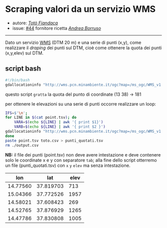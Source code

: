 # Scraping valori da un servizio WMS

* autore: _[Totò Fiandaca](https://twitter.com/totofiandaca?lang=it)_
* issue: [#44](https://github.com/opendatasicilia/tansignari/issues/44) fornitore ricetta _[Andrea Borruso](https://twitter.com/aborruso?lang=it)_

---

Dato un servizio [WMS](http://www.pcn.minambiente.it/mattm/servizio-wms/) (DTM 20 m) e una serie di punti (x,y), come realizzare il _draping_ dei punti sul DTM, cioè come ottenere la quota dei punti (x,y,elev) sul DTM.

## script bash

```bash
#!/bin/bash
gdallocationinfo "http://wms.pcn.minambiente.it/ogc?map=/ms_ogc/WMS_v1.3/raster/DTM_20M.map&SERVICE=WMS&VERSION=1.1.1&REQUEST=GetMap&LAYERS=EL.DTM.20M&SRS=EPSG:4326&BBOX=6.5,35.3,18.6,47.1" -xml -geoloc 13 38  -b 1  | scrape -e '//value_0/text()'
```

questo script `gratta` la quota del punto di coordinate (13 38) → 181

per ottenere le elevazioni su una serie di punti occorre realizzare un loop:

```bash
IFS=$'\n';
for LINE in $(cat point.tsv); do
    VARA=$(echo ${LINE} | awk '{ print $1}')
    VARB=$(echo ${LINE} | awk '{ print $2 }')
gdallocationinfo "http://wms.pcn.minambiente.it/ogc?map=/ms_ogc/WMS_v1.3/raster/DTM_20M.map&SERVICE=WMS&VERSION=1.1.1&REQUEST=GetMap&LAYERS=EL.DTM.20M&SRS=EPSG:4326&BBOX=6.5,35.3,18.6,47.1" -xml -geoloc ${VARA} ${VARB}  -b 1  | scrape -e '//value_0/text()' >> output.csv
done
paste point.tsv toto.csv > punti_quotati.tsv
rm ./output.csv
```

**NB:** il file dei punti (point.tsv) non deve avere intestazione e deve contenere solo le coordinate x e y con separatore `tab`; alla fine dello script otterremo un file (punti_quotati.tsv) con `x` `y` `elev` ma senza intestazione.

lon|lat|elev
--|--|--
14.77560|37.819703|713
15.04366|37.772526|1957
14.58021|37.608423|269
14.52765|37.876929|1265
14.47786|37.830808|1005
